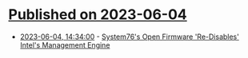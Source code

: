# [Published on 2023-06-04](index.md)

* [2023-06-04, 14:34:00](https://linux.slashdot.org/story/23/06/04/0250218/system76s-open-firmware-re-disables-intels-management-engine?utm_source=rss1.0mainlinkanon&utm_medium=feed) - [System76's Open Firmware 'Re-Disables' Intel's Management Engine](https://linux.slashdot.org/story/23/06/04/0250218/system76s-open-firmware-re-disables-intels-management-engine?utm_source=rss1.0mainlinkanon&utm_medium=feed)

